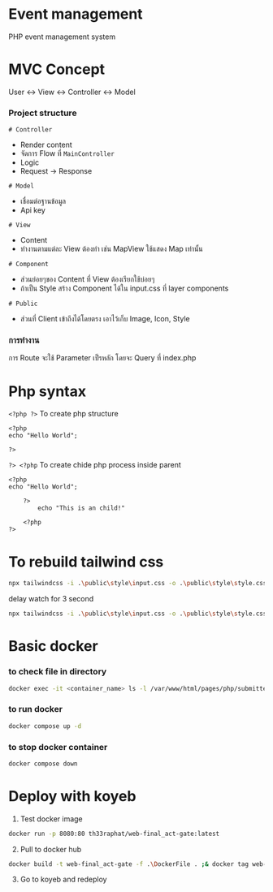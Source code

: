 # Event management

PHP event management system

# MVC Concept

User <-> View <-> Controller <-> Model

### Project structure

`# Controller`  
- Render content
- จัดการ Flow ที่ `MainController`
- Logic
- Request -> Response

`# Model`  
- เชื่อมต่อฐานข้อมูล
- Api key

`# View`  
- Content
- ทำงานตามแต่ละ View ต้องทำ เช่น MapView ใช้แสดง Map เท่านั้น

`# Component`
- ส่วนย่อยๆของ Content ที่ View ต้องเรียกใช้บ่อยๆ
- ถ้าเป็น Style สร้าง Component ได้ใน input.css ที่ layer components

`# Public`
- ส่วนที่ Client เข้าถึงได้โดยตรง เอาไว้เก็บ Image, Icon, Style

### การทำงาน
การ Route จะใช้ Parameter เป็รหลัก โดยจะ Query ที่ index.php

# Php syntax

`<?php ?>` To create php structure
```
<?php 
echo "Hello World";

?>
```

`?> <?php` To create chide php process inside parent
```
<?php 
echo "Hello World";

    ?> 
        echo "This is an child!"

    <?php
?>
```

# To rebuild tailwind css

```bash
npx tailwindcss -i .\public\style\input.css -o .\public\style\style.css --watch
```

delay watch for 3 second

```bash
npx tailwindcss -i .\public\style\input.css -o .\public\style\style.css --watch --poll 3000
```

# Basic docker

### to check file in directory

```bash
docker exec -it <container_name> ls -l /var/www/html/pages/php/submitted.php
```

### to run docker

```bash
docker compose up -d
```

### to stop docker container

```bash
docker compose down
```

# Deploy with koyeb

1. Test docker image

```bash
docker run -p 8080:80 th33raphat/web-final_act-gate:latest
```

2. Pull to docker hub

```bash
docker build -t web-final_act-gate -f .\DockerFile . ;& docker tag web-final_act-gate th33raphat/web-final_act-gate:latest ;& docker push th33raphat/web-final_act-gate:latest
```

3. Go to koyeb and redeploy
